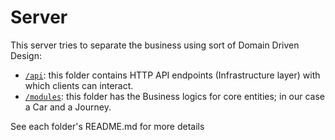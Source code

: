# Server

This server tries to separate the business using sort of Domain Driven Design:

- [`/api`](./api): this folder contains HTTP API endpoints (Infrastructure layer) with which clients can interact.
- [`/modules`](./modules): this folder has the Business logics for core entities; in our case a Car and a Journey.

See each folder's README.md for more details